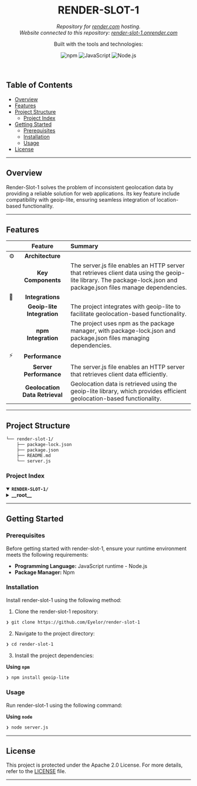 <p align="center"><h1 align="center">RENDER-SLOT-1</h1></p>
<p align="center">
	<em>Repository for <a href="https://render.com">render.com</a> hosting.</em><br>
  <em>Website connected to this repository: <a href="https://render-slot-1.onrender.com/">render-slot-1.onrender.com</a></em>
</p>
<p align="center">
	<!-- local repository, no metadata badges. --></p>
<p align="center">Built with the tools and technologies:</p>
<p align="center">
	<img src="https://img.shields.io/badge/npm-CB3837.svg?style=default&logo=npm&logoColor=white" alt="npm">
	<img src="https://img.shields.io/badge/JavaScript-F7DF1E.svg?style=default&logo=JavaScript&logoColor=black" alt="JavaScript">
  <img src="https://img.shields.io/badge/Node.js-83CD29.svg?style=default&logo=Node.js&logoColor=white" alt="Node.js">
</p>
<br>

##  Table of Contents

- [ Overview](#-overview)
- [ Features](#-features)
- [ Project Structure](#-project-structure)
  - [ Project Index](#-project-index)
- [ Getting Started](#-getting-started)
  - [ Prerequisites](#-prerequisites)
  - [ Installation](#-installation)
  - [ Usage](#-usage)
- [ License](#-license)

---

##  Overview

Render-Slot-1 solves the problem of inconsistent geolocation data by providing a reliable solution for web applications. Its key feature include compatibility with geoip-lite, ensuring seamless integration of location-based functionality.

---

##  Features

|      | Feature         | Summary       |
| :--- | :---:           | :---          |
| ⚙️  | **Architecture**  |                  |
|  | **Key Components** | The server.js file enables an HTTP server that retrieves client data using the geoip-lite library. The package-lock.json and package.json files manage dependencies.                  |
| 🔌 | **Integrations**    |                  |
|  | **Geoip-lite Integration** | The project integrates with geoip-lite to facilitate geolocation-based functionality.                    |
|  | **npm Integration**     | The project uses npm as the package manager, with package-lock.json and package.json files managing dependencies.                  |
| ⚡️  | **Performance**     |                  |
|  | **Server Performance** | The server.js file enables an HTTP server that retrieves client data efficiently.                    |
|  | **Geolocation Data Retrieval** | Geolocation data is retrieved using the geoip-lite library, which provides efficient geolocation-based functionality.                 |

---

##  Project Structure

```sh
└── render-slot-1/
    ├── package-lock.json
    ├── package.json
    ├── README.md
    └── server.js
```


###  Project Index
<details open>
	<summary><b><code>RENDER-SLOT-1/</code></b></summary>
	<details> <!-- __root__ Submodule -->
		<summary><b>__root__</b></summary>
		<blockquote>
			<table>
			<tr>
				<td><b><a href='./package-lock.json'>package-lock.json</a></b></td>
				<td>- The `package-lock.json` file serves as the backbone of the project's dependency management, outlining the required packages and their versions for the entire codebase<br>- This file ensures consistency and reproducibility across different environments, allowing for seamless collaboration and deployment.

In essence, this file achieves the following:

* Defines the project's dependencies on external libraries, such as `geoip-lite`, which is used to facilitate geolocation-based functionality.
* Establishes a baseline for package versions, enabling predictable behavior and minimizing potential conflicts during development or deployment.

By maintaining a well-structured `package-lock.json` file, the project ensures that all components are properly aligned, facilitating efficient maintenance, updates, and scaling.</td>
			</tr>
			<tr>
				<td><b><a href='./package.json'>package.json</a></b></td>
				<td>- Architects the project's dependency management by defining the required libraries and their versions in the package.json file<br>- Ensures compatibility with geoip-lite version ^1.4.10, facilitating seamless integration of geolocation data into the application<br>- Plays a crucial role in maintaining the overall structure and stability of the codebase, enabling efficient deployment and scalability.</td>
			</tr>
			<tr>
				<td><b><a href='./server.js'>server.js</a></b></td>
				<td>- The server.js file enables an HTTP server that retrieves client data, including IP address, timezone, and locale, using the geoip-lite library<br>- It generates a simple HTML page displaying this information and sends it to clients<br>- The server also logs startup information and listens on a specified port<br>- This code achieves a basic web server functionality with geolocation-based client data display.</td>
			</tr>
			</table>
		</blockquote>
	</details>
</details>

---
##  Getting Started

###  Prerequisites

Before getting started with render-slot-1, ensure your runtime environment meets the following requirements:

- **Programming Language:** JavaScript runtime - Node.js
- **Package Manager:** Npm


###  Installation

Install render-slot-1 using the following method:

1. Clone the render-slot-1 repository:
```sh
❯ git clone https://github.com/Eyelor/render-slot-1
```

2. Navigate to the project directory:
```sh
❯ cd render-slot-1
```

3. Install the project dependencies:

**Using `npm`**

```sh
❯ npm install geoip-lite
```


###  Usage
Run render-slot-1 using the following command:

**Using `node`**

```sh
❯ node server.js
```


---

##  License

This project is protected under the Apache 2.0 License. For more details, refer to the [LICENSE](./LICENSE) file.

---
